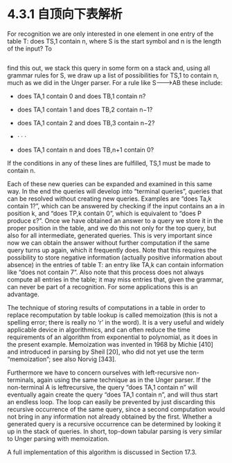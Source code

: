 # 4.3.1 自顶向下表解析

For recognition we are only interested in one element in one entry of the table T: does TS,1 contain n, where S is the start symbol and n is the length of the input? To

![]()

find this out, we stack this query in some form on a stack and, using all grammar rules for S, we draw up a list of possibilities for TS,1 to contain n, much as we did in the Unger parser. For a rule like S--->AB these include:

- does TA,1 contain 0 and does TB,1 contain n?

- does TA,1 contain 1 and does TB,2 contain n−1?

- does TA,1 contain 2 and does TB,3 contain n−2?

- · · ·

- does TA,1 contain n and does TB,n+1 contain 0?

If the conditions in any of these lines are fulfilled, TS,1 must be made to contain n.

Each of these new queries can be expanded and examined in this same way. In the end the queries will develop into “terminal queries”, queries that can be resolved without creating new queries. Examples are “does Ta,k contain 1?”, which can be answered by checking if the input contains an a in position k, and “does TP,k contain 0”, which is equivalent to “does P produce ε?”. Once we have obtained an answer to a query we store it in the proper position in the table, and we do this not only for the top query, but also for all intermediate, generated queries. This is very important since now we can obtain the answer without further computation if the same query turns up again, which it frequently does. Note that this requires the possibility to store negative information (actually positive information about absence) in the entries of table T: an entry like TA,k can contain information like “does not contain 7”. Also note that this process does not always compute all entries in the table; it may miss entries that, given the grammar, can never be part of a recognition. For some applications this is an advantage.

The technique of storing results of computations in a table in order to replace recomputation by table lookup is called memoization (this is not a spelling error; there is really no ‘r’ in the word). It is a very useful and widely applicable device in algorithmics, and can often reduce the time requirements of an algorithm from exponential to polynomial, as it does in the present example. Memoization was invented in 1968 by Michie [410] and introduced in parsing by Sheil [20], who did not yet use the term “memoization”; see also Norvig [343].

Furthermore we have to concern ourselves with left-recursive non-terminals, again using the same technique as in the Unger parser. If the non-terminal A is leftrecursive, the query “does TA,1 contain n” will eventually again create the query “does TA,1 contain n”, and will thus start an endless loop. The loop can easily be prevented by just discarding this recursive occurrence of the same query, since a second computation would not bring in any information not already obtained by the first. Whether a generated query is a recursive occurrence can be determined by looking it up in the stack of queries. In short, top-down tabular parsing is very similar to Unger parsing with memoization.

A full implementation of this algorithm is discussed in Section 17.3.
